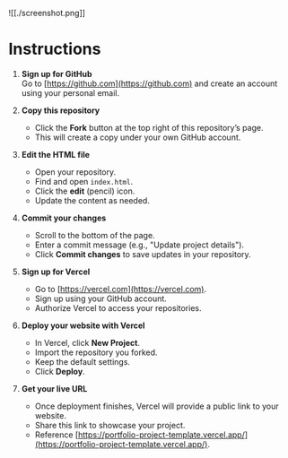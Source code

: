 ![[./screenshot.png]]

# Instructions

1. **Sign up for GitHub**  
   Go to [https://github.com](https://github.com) and create an account using your personal email.  

2. **Copy this repository**  
   - Click the **Fork** button at the top right of this repository’s page.  
   - This will create a copy under your own GitHub account.  

3. **Edit the HTML file**  
   - Open your repository.  
   - Find and open `index.html`.  
   - Click the **edit** (pencil) icon.  
   - Update the content as needed.  

4. **Commit your changes**  
   - Scroll to the bottom of the page.  
   - Enter a commit message (e.g., "Update project details").  
   - Click **Commit changes** to save updates in your repository.  

5. **Sign up for Vercel**  
   - Go to [https://vercel.com](https://vercel.com).  
   - Sign up using your GitHub account.  
   - Authorize Vercel to access your repositories.  

6. **Deploy your website with Vercel**  
   - In Vercel, click **New Project**.  
   - Import the repository you forked.  
   - Keep the default settings.  
   - Click **Deploy**.  

7. **Get your live URL**  
   - Once deployment finishes, Vercel will provide a public link to your website.  
   - Share this link to showcase your project.
   - Reference [https://portfolio-project-template.vercel.app/](https://portfolio-project-template.vercel.app/).
